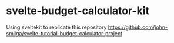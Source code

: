 # svelte-budget-calculator-kit
Using sveltekit to replicate this repository https://github.com/john-smilga/svelte-tutorial-budget-calculator-project 

